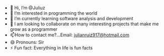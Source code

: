 - 👋 Hi, I’m @Juliuz
- 👀 I’m interested in programming the world
- 🌱 I’m currently learning software analysis and development
- 💞️ I am looking to collaborate on many interesting projects that make me grow as a programmer
- 📫How to contact me?...Email: julianruiz917@hotmail.com
- 😄 Pronouns: Sir
- ⚡ Fun fact: Everything in life is fun facts

